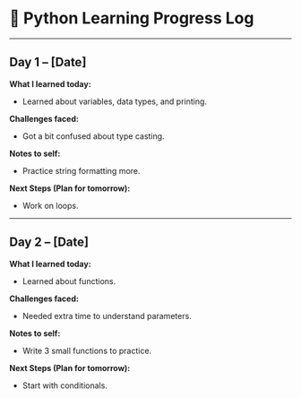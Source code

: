 # 📅 Python Learning Progress Log

---

## Day 1 – [Date]
**What I learned today:**  
- Learned about variables, data types, and printing.

**Challenges faced:**  
- Got a bit confused about type casting.

**Notes to self:**  
- Practice string formatting more.

**Next Steps (Plan for tomorrow):**  
- Work on loops.

---

## Day 2 – [Date]
**What I learned today:**  
- Learned about functions.

**Challenges faced:**  
- Needed extra time to understand parameters.

**Notes to self:**  
- Write 3 small functions to practice.

**Next Steps (Plan for tomorrow):**  
- Start with conditionals.
